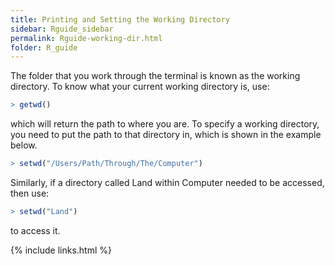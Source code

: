 ```yaml
---
title: Printing and Setting the Working Directory
sidebar: Rguide_sidebar
permalink: Rguide-working-dir.html
folder: R_guide
---
```


<link rel="stylesheet" href="css/theme-pink.css">

The folder that you work through the terminal is known as the working
directory. To know what your current working directory is, use:
```R
> getwd()
```
which will return the path to where you are. To specify a working directory,
you need to put the path to that directory in, which is shown in the example
below.
```R
> setwd("/Users/Path/Through/The/Computer")
```
Similarly, if a directory called Land within Computer needed to be accessed,
then use:
```R
> setwd("Land")
```
to access it.

{% include links.html %}
